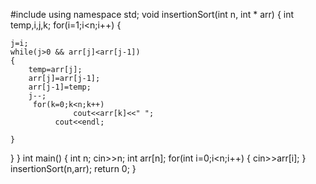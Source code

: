 #include <iostream>
using namespace std;
void insertionSort(int n, int * arr) 
{
 int temp,i,j,k;
 for(i=1;i<n;i++)
 {
 	
 	j=i;
 	while(j>0 && arr[j]<arr[j-1])
 	{
 		temp=arr[j];
 		arr[j]=arr[j-1];
 		arr[j-1]=temp;
 		j--;
 		 for(k=0;k<n;k++)
                  cout<<arr[k]<<" ";
              cout<<endl;
 		
 	}
}
}
int main()
{
    int n;
    cin>>n;
    int arr[n];
    for(int i=0;i<n;i++)
        {
        cin>>arr[i];
        }
    insertionSort(n,arr);
   return 0;
}
